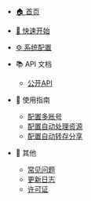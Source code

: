 <!-- docs/_sidebar.md -->

* [🏠 首页](/)
* [🚀 快速开始](guide/quick-start.md)
* [⚙️ 系统配置](guide/configuration.md)

* 📚 API 文档
  * [公开API](api/overview.md)

* 📖 使用指南
  * [配置多账号](usage/user-account.md)
  * [配置自动处理资源](usage/resource-auto.md)
  * [配置自动转存分享](usage/save-auto.md)

* 📄 其他
  * [常见问题](faq.md)
  * [更新日志](changelog.md)
  * [许可证](license.md) 